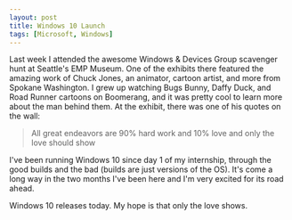 ```yaml
---
layout: post
title: Windows 10 Launch
tags: [Microsoft, Windows]
---
```


Last week I attended the awesome Windows & Devices Group scavenger hunt at
Seattle's EMP Museum. One of the exhibits there featured the amazing work of
Chuck Jones, an animator, cartoon artist, and more from Spokane Washington. I
grew up watching Bugs Bunny, Daffy Duck, and Road Runner cartoons on Boomerang,
and it was pretty cool to learn more about the man behind them. At the exhibit,
there was one of his quotes on the wall:

> All great endeavors are 90% hard work and 10% love and only the love should
> show

I've been running Windows 10 since day 1 of my internship, through the good
builds and the bad (builds are just versions of the OS). It's come a long
way in the two months I've been here and I'm very excited for its road ahead.

Windows 10 releases today. My hope is that only the love shows.
